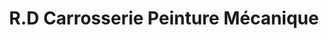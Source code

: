 ---
title: "R.D Carrosserie Peinture Mécanique"
url: /doudeville/r-d-carrosserie-peinture-mecanique/
shop: réparation de voitures
---